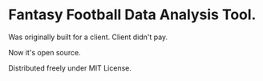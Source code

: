 # Fantasy Football Data Analysis Tool.

Was originally built for a client. Client didn't pay.

Now it's open source.

Distributed freely under MIT License.
